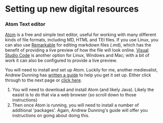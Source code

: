 # Setting up new digital resources

### Atom Text editor

[Atom](https://atom.io/) is a free and simple text editor, useful for working with many different kinds of file formats, including MD, HTML and TEI files. If you use Linux, you can also use [Remarkable](https://remarkableapp.github.io) for editing markdown files (.md), which has the benefit of providing a live preview of how the file will look online. [Visual Studio Code](https://code.visualstudio.com) is another option for Linux, Windows and Mac; with a bit of work it can also be configured to provide a live preview.

You will need to install and set up Atom. Luckily for me, another medievalist, Andrew Dunning has [written a guide](https://andrewdunning.ca/getting-started-editing-tei-xml-atom) to help you get it set up. Either click through to the next page or [click here](getting-started-with-editing-tei-xml-using-atom.md).&#x20;

1. You will need to download and install Atom (and likely Java). Likely the easist is to do that via a web browser (so scroll down to those instructions)
2. Then once Atom is running, you will need to install a number of additional 'packages'. Again, Andrew Dunning's guide will offer you instructions on going about doing this. &#x20;
